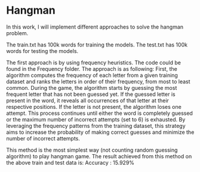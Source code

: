 # Hangman

In this work, I will implement different approaches to solve the hangman problem.

The train.txt has 100k words for training the models.
The test.txt has 100k words for testing the models.

The first approach is by using frequency heuristics. The code could be found in the Frequency folder. The approach is as following: 
First, the algorithm computes the frequency of each letter from a given training dataset and ranks the letters in order of their frequency, from most to least common. During the game, the algorithm starts by guessing the most frequent letter that has not been guessed yet. If the guessed letter is present in the word, it reveals all occurrences of that letter at their respective positions. If the letter is not present, the algorithm loses one attempt. This process continues until either the word is completely guessed or the maximum number of incorrect attempts (set to 6) is exhausted. By leveraging the frequency patterns from the training dataset, this strategy aims to increase the probability of making correct guesses and minimize the number of incorrect attempts.

This method is the most simplest way (not counting random guessing algorithm) to play hangman game. The result achieved from this method on the above train and test data is: 
Accuracy : 15.929% 
